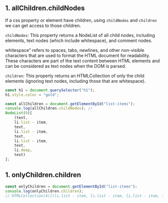 ## 1. allChildren.childNodes

If a css property or element have children, using `childNodes` and `children` we can get access to those children.

`childNodes`: This property returns a NodeList of all child nodes, including elements, text nodes (which include whitespace), and comment nodes.

whitespace" refers to spaces, tabs, newlines, and other non-visible characters that are used to format the HTML document for readability. These characters are part of the text content between HTML elements and can be considered as text nodes when the DOM is parsed.

`children`: This property returns an HTMLCollection of only the child elements (ignoring text nodes, including those that are whitespace).

```js
const h1 = document.querySelector("h1");
h1.style.color = "gold";

const allChildren = document.getElementById("list-items");
console.log(allChildren.childNodes); //
NodeList(9)[
	(text,
	li.list - item,
	text,
	li.list - item,
	text,
	li.list - item,
	text,
	li.deep,
	text)
];
```

## 1. onlyChildren.children

```js
const onlyChildren = document.getElementById("list-items");
console.log(onlyChildren.children);
// HTMLCollection(4)[(li.list - item, li.list - item, li.list - item, li.deep)];
```
